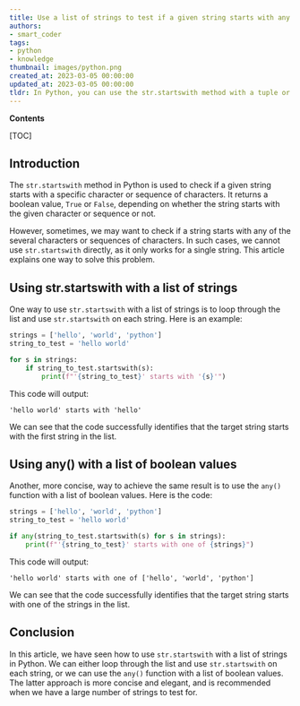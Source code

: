 ```yaml
---
title: Use a list of strings to test if a given string starts with any of them
authors:
- smart_coder
tags:
- python
- knowledge
thumbnail: images/python.png
created_at: 2023-03-05 00:00:00
updated_at: 2023-03-05 00:00:00
tldr: In Python, you can use the str.startswith method with a tuple or list of strings to test for multiple prefixes.
---
```


**Contents**

[TOC]

Introduction
------------
The `str.startswith` method in Python is used to check if a given string starts with a specific character or sequence of characters. It returns a boolean value, `True` or `False`, depending on whether the string starts with the given character or sequence or not.

However, sometimes, we may want to check if a string starts with any of the several characters or sequences of characters. In such cases, we cannot use `str.startswith` directly, as it only works for a single string. This article explains one way to solve this problem.

Using str.startswith with a list of strings
--------------------------------------------
One way to use `str.startswith` with a list of strings is to loop through the list and use `str.startswith` on each string. Here is an example:

```python
strings = ['hello', 'world', 'python']
string_to_test = 'hello world'

for s in strings:
    if string_to_test.startswith(s):
        print(f"'{string_to_test}' starts with '{s}'")
```

This code will output:

```
'hello world' starts with 'hello'
```

We can see that the code successfully identifies that the target string starts with the first string in the list.

Using any() with a list of boolean values
------------------------------------------
Another, more concise, way to achieve the same result is to use the `any()` function with a list of boolean values. Here is the code:

```python
strings = ['hello', 'world', 'python']
string_to_test = 'hello world'

if any(string_to_test.startswith(s) for s in strings):
    print(f"'{string_to_test}' starts with one of {strings}")
```

This code will output:

```
'hello world' starts with one of ['hello', 'world', 'python']
```

We can see that the code successfully identifies that the target string starts with one of the strings in the list.

Conclusion
----------
In this article, we have seen how to use `str.startswith` with a list of strings in Python. We can either loop through the list and use `str.startswith` on each string, or we can use the `any()` function with a list of boolean values. The latter approach is more concise and elegant, and is recommended when we have a large number of strings to test for.
